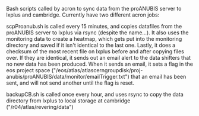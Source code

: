 Bash scripts called by acron to sync data from the proANUBIS server to lxplus and cambridge. Currently have two different acron jobs:

scpProanub.sh is called every 15 minutes, and copies datafiles from the proANUBIS server to lxplus via rsync (despite the name...). It also uses the monitoring data to create a heatmap, which gets put into the monitoring directory and saved if it isn't identical to the last one. Lastly, it does a checksum of the most recent file on lxplus before and after copying files over. If they are identical, it sends out an email alert to the data shifters that no new data has been produced. When it sends an email, it sets a flag in the eos project space ("/eos/atlas/atlascerngroupdisk/proj-anubis/proANUBIS/data/monitor/emailTrigger.txt") that an email has been sent, and will not send another until the flag is reset.

backupCB.sh is called once every hour, and uses rsync to copy the data directory from lxplus to local storage at cambridge ("/r04/atlas/revering/data")
